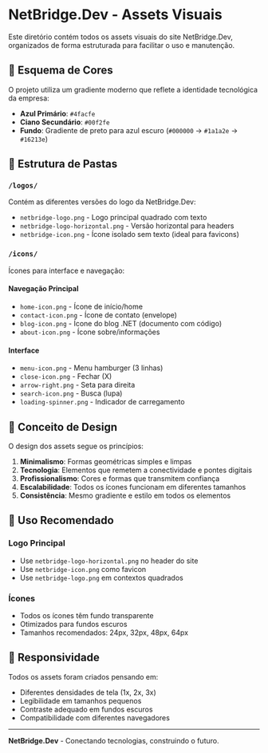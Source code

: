 # NetBridge.Dev - Assets Visuais

Este diretório contém todos os assets visuais do site NetBridge.Dev, organizados de forma estruturada para facilitar o uso e manutenção.

## 🎨 Esquema de Cores

O projeto utiliza um gradiente moderno que reflete a identidade tecnológica da empresa:

- **Azul Primário**: `#4facfe`
- **Ciano Secundário**: `#00f2fe`
- **Fundo**: Gradiente de preto para azul escuro (`#000000` → `#1a1a2e` → `#16213e`)

## 📁 Estrutura de Pastas

### `/logos/`
Contém as diferentes versões do logo da NetBridge.Dev:

- `netbridge-logo.png` - Logo principal quadrado com texto
- `netbridge-logo-horizontal.png` - Versão horizontal para headers
- `netbridge-icon.png` - Ícone isolado sem texto (ideal para favicons)

### `/icons/`
Ícones para interface e navegação:

#### Navegação Principal
- `home-icon.png` - Ícone de início/home
- `contact-icon.png` - Ícone de contato (envelope)
- `blog-icon.png` - Ícone do blog .NET (documento com código)
- `about-icon.png` - Ícone sobre/informações

#### Interface
- `menu-icon.png` - Menu hamburger (3 linhas)
- `close-icon.png` - Fechar (X)
- `arrow-right.png` - Seta para direita
- `search-icon.png` - Busca (lupa)
- `loading-spinner.png` - Indicador de carregamento

## 🎯 Conceito de Design

O design dos assets segue os princípios:

1. **Minimalismo**: Formas geométricas simples e limpas
2. **Tecnologia**: Elementos que remetem a conectividade e pontes digitais
3. **Profissionalismo**: Cores e formas que transmitem confiança
4. **Escalabilidade**: Todos os ícones funcionam em diferentes tamanhos
5. **Consistência**: Mesmo gradiente e estilo em todos os elementos

## 🔧 Uso Recomendado

### Logo Principal
- Use `netbridge-logo-horizontal.png` no header do site
- Use `netbridge-icon.png` como favicon
- Use `netbridge-logo.png` em contextos quadrados

### Ícones
- Todos os ícones têm fundo transparente
- Otimizados para fundos escuros
- Tamanhos recomendados: 24px, 32px, 48px, 64px

## 📱 Responsividade

Todos os assets foram criados pensando em:
- Diferentes densidades de tela (1x, 2x, 3x)
- Legibilidade em tamanhos pequenos
- Contraste adequado em fundos escuros
- Compatibilidade com diferentes navegadores

---

**NetBridge.Dev** - Conectando tecnologias, construindo o futuro.

